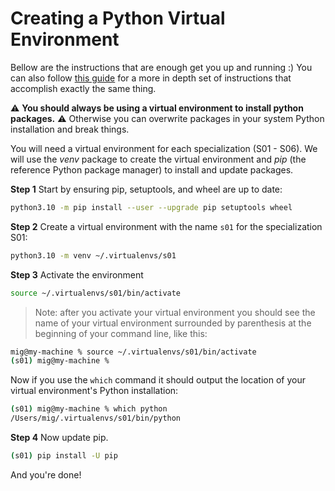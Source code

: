 # Creating a Python Virtual Environment

Bellow are the instructions that are enough get you up and running :)
You can also follow [this guide](How_to_set_up_python_virtual_environments.md) for a more in depth set of instructions that accomplish exactly the same thing.

:warning: **You should always be using a virtual environment to install python packages.** :warning: Otherwise you can overwrite packages in your system Python installation and break things.

You will need a virtual environment for each specialization (S01 - S06). We will use the _venv_ package to create the virtual environment and _pip_ (the reference Python package manager) to install and update packages.

**Step 1** Start by ensuring pip, setuptools, and wheel are up to date:

```bash
python3.10 -m pip install --user --upgrade pip setuptools wheel
```

**Step 2** Create a virtual environment with the name `s01` for the specialization S01:

```bash
python3.10 -m venv ~/.virtualenvs/s01
```

**Step 3** Activate the environment

```bash
source ~/.virtualenvs/s01/bin/activate
```

>Note: after you activate your virtual environment you should see the name of your virtual environment surrounded by parenthesis at the beginning of your command line, like this:

```bash
mig@my-machine % source ~/.virtualenvs/s01/bin/activate
(s01) mig@my-machine %
```

Now if you use the `which` command it should output the location of your virtual environment's Python installation:

```bash
(s01) mig@my-machine % which python
/Users/mig/.virtualenvs/s01/bin/python
```

**Step 4** Now update pip.

```bash
(s01) pip install -U pip
```

And you're done!
